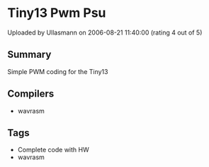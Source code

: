 # Tiny13 Pwm Psu

Uploaded by Ullasmann on 2006-08-21 11:40:00 (rating 4 out of 5)

## Summary

Simple PWM coding for the Tiny13

## Compilers

- wavrasm

## Tags

- Complete code with HW
- wavrasm
